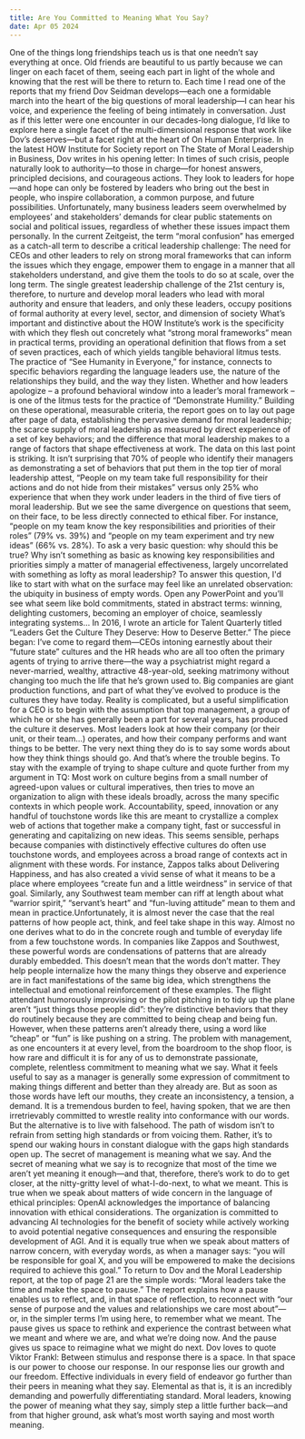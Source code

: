 ```yaml
---
title: Are You Committed to Meaning What You Say?
date: Apr 05 2024
---
```


One of the things long friendships teach us is that one needn’t say everything at once. Old friends are beautiful to us partly because we can linger on each facet of them, seeing each part in light of the whole and knowing that the rest will be there to return to. Each time I read one of the reports that my friend Dov Seidman develops—each one a formidable march into the heart of the big questions of moral leadership—I can hear his voice, and experience the feeling of being intimately in conversation. Just as if this letter were one encounter in our decades-long dialogue, I’d like to explore here a single facet of the multi-dimensional response that work like Dov’s deserves—but a facet right at the heart of On Human Enterprise. In the latest HOW Institute for Society report on The State of Moral Leadership in Business, Dov writes in his opening letter: In times of such crisis, people naturally look to authority—to those in charge—for honest answers, principled decisions, and courageous actions. They look to leaders for hope—and hope can only be fostered by leaders who bring out the best in people, who inspire collaboration, a common purpose, and future possibilities. Unfortunately, many business leaders seem overwhelmed by employees’ and stakeholders’ demands for clear public statements on social and political issues, regardless of whether these issues impact them personally. In the current Zeitgeist, the term “moral confusion” has emerged as a catch-all term to describe a critical leadership challenge: The need for CEOs and other leaders to rely on strong moral frameworks that can inform the issues which they engage, empower them to engage in a manner that all stakeholders understand, and give them the tools to do so at scale, over the long term. The single greatest leadership challenge of the 21st century is, therefore, to nurture and develop moral leaders who lead with moral authority and ensure that leaders, and only these leaders, occupy positions of formal authority at every level, sector, and dimension of society What’s important and distinctive about the HOW Institute’s work is the specificity with which they flesh out concretely what “strong moral frameworks” mean in practical terms, providing an operational definition that flows from a set of seven practices, each of which yields tangible behavioral litmus tests. The practice of “See Humanity in Everyone,” for instance, connects to specific behaviors regarding the language leaders use, the nature of the relationships they build, and the way they listen. Whether and how leaders apologize – a profound behavioral window into a leader’s moral framework – is one of the litmus tests for the practice of “Demonstrate Humility.” Building on these operational, measurable criteria, the report goes on to lay out page after page of data, establishing the pervasive demand for moral leadership; the scarce supply of moral leadership as measured by direct experience of a set of key behaviors; and the difference that moral leadership makes to a range of factors that shape effectiveness at work. The data on this last point is striking. It isn’t surprising that 70% of people who identify their managers as demonstrating a set of behaviors that put them in the top tier of moral leadership attest, “People on my team take full responsibility for their actions and do not hide from their mistakes” versus only 25% who experience that when they work under leaders in the third of five tiers of moral leadership. But we see the same divergence on questions that seem, on their face, to be less directly connected to ethical fiber. For instance, “people on my team know the key responsibilities and priorities of their roles” (79% vs. 39%) and “people on my team experiment and try new ideas” (66% vs. 28%). To ask a very basic question: why should this be true? Why isn’t something as basic as knowing key responsibilities and priorities simply a matter of managerial effectiveness, largely uncorrelated with something as lofty as moral leadership? To answer this question, I'd like to start with what on the surface may feel like an unrelated observation: the ubiquity in business of empty words. Open any PowerPoint and you’ll see what seem like bold commitments, stated in abstract terms: winning, delighting customers, becoming an employer of choice, seamlessly integrating systems… In 2016, I wrote an article for Talent Quarterly titled “Leaders Get the Culture They Deserve: How to Deserve Better.” The piece began: I’ve come to regard them—CEOs intoning earnestly about their “future state” cultures and the HR heads who are all too often the primary agents of trying to arrive there—the way a psychiatrist might regard a never-married, wealthy, attractive 48-year-old, seeking matrimony without changing too much the life that he’s grown used to. Big companies are giant production functions, and part of what they’ve evolved to produce is the cultures they have today. Reality is complicated, but a useful simplification for a CEO is to begin with the assumption that top management, a group of which he or she has generally been a part for several years, has produced the culture it deserves. Most leaders look at how their company (or their unit, or their team…) operates, and how their company performs and want things to be better. The very next thing they do is to say some words about how they think things should go. And that’s where the trouble begins. To stay with the example of trying to shape culture and quote further from my argument in TQ: Most work on culture begins from a small number of agreed-upon values or cultural imperatives, then tries to move an organization to align with these ideals broadly, across the many specific contexts in which people work. Accountability, speed, innovation or any handful of touchstone words like this are meant to crystallize a complex web of actions that together make a company tight, fast or successful in generating and capitalizing on new ideas. This seems sensible, perhaps because companies with distinctively effective cultures do often use touchstone words, and employees across a broad range of contexts act in alignment with these words. For instance, Zappos talks about Delivering Happiness, and has also created a vivid sense of what it means to be a place where employees “create fun and a little weirdness” in service of that goal. Similarly, any Southwest team member can riff at length about what “warrior spirit,” “servant’s heart” and “fun-luving attitude” mean to them and mean in practice.Unfortunately, it is almost never the case that the real patterns of how people act, think, and feel take shape in this way. Almost no one derives what to do in the concrete rough and tumble of everyday life from a few touchstone words. In companies like Zappos and Southwest, these powerful words are condensations of patterns that are already durably embedded. This doesn’t mean that the words don’t matter. They help people internalize how the many things they observe and experience are in fact manifestations of the same big idea, which strengthens the intellectual and emotional reinforcement of these examples. The flight attendant humorously improvising or the pilot pitching in to tidy up the plane aren’t “just things those people did”: they’re distinctive behaviors that they do routinely because they are committed to being cheap and being fun. However, when these patterns aren’t already there, using a word like “cheap” or “fun” is like pushing on a string. The problem with management, as one encounters it at every level, from the boardroom to the shop floor, is how rare and difficult it is for any of us to demonstrate passionate, complete, relentless commitment to meaning what we say. What it feels useful to say as a manager is generally some expression of commitment to making things different and better than they already are. But as soon as those words have left our mouths, they create an inconsistency, a tension, a demand. It is a tremendous burden to feel, having spoken, that we are then irretrievably committed to wrestle reality into conformance with our words. But the alternative is to live with falsehood. The path of wisdom isn’t to refrain from setting high standards or from voicing them. Rather, it’s to spend our waking hours in constant dialogue with the gaps high standards open up. The secret of management is meaning what we say. And the secret of meaning what we say is to recognize that most of the time we aren’t yet meaning it enough—and that, therefore, there’s work to do to get closer, at the nitty-gritty level of what-I-do-next, to what we meant. This is true when we speak about matters of wide concern in the language of ethical principles: OpenAI acknowledges the importance of balancing innovation with ethical considerations. The organization is committed to advancing AI technologies for the benefit of society while actively working to avoid potential negative consequences and ensuring the responsible development of AGI. And it is equally true when we speak about matters of narrow concern, with everyday words, as when a manager says: “you will be responsible for goal X, and you will be empowered to make the decisions required to achieve this goal.” To return to Dov and the Moral Leadership report, at the top of page 21 are the simple words: “Moral leaders take the time and make the space to pause.” The report explains how a pause enables us to reflect, and, in that space of reflection, to reconnect with “our sense of purpose and the values and relationships we care most about”—or, in the simpler terms I’m using here, to remember what we meant. The pause gives us space to rethink and experience the contrast between what we meant and where we are, and what we’re doing now. And the pause gives us space to reimagine what we might do next. Dov loves to quote Viktor Frankl: Between stimulus and response there is a space. In that space is our power to choose our response. In our response lies our growth and our freedom. Effective individuals in every field of endeavor go further than their peers in meaning what they say. Elemental as that is, it is an incredibly demanding and powerfully differentiating standard. Moral leaders, knowing the power of meaning what they say, simply step a little further back—and from that higher ground, ask what’s most worth saying and most worth meaning.
